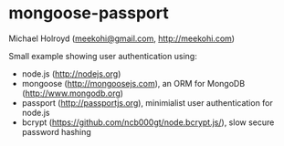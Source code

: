 mongoose-passport
=================
Michael Holroyd (meekohi@gmail.com, http://meekohi.com)

Small example showing user authentication using:

* node.js (http://nodejs.org)
* mongoose (http://mongoosejs.com), an ORM for MongoDB (http://www.mongodb.org)
* passport (http://passportjs.org), minimialist user authentication for node.js
* bcrypt (https://github.com/ncb000gt/node.bcrypt.js/), slow secure password hashing